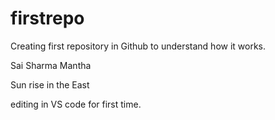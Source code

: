 # firstrepo
Creating first repository in Github to understand how it works.

Sai Sharma Mantha

Sun rise in the East

editing in VS code for first time.
